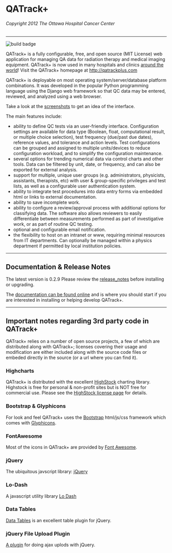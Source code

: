 # QATrack+
###### Copyright 2012 The Ottawa Hospital Cancer Center
---

![build badge](https://travis-ci.org/randlet/qatrackplus-ci.svg?branch=master)


QATrack+ is a fully configurable, free, and open source (MIT License) web
application for managing QA data for radiation therapy and medical imaging
equipment.  QATrack+ is now used in many hospitals and clinics [around the world](
http://qatrackplus.com/#whos-using)! Visit the QATrack+ homepage at 
http://qatrackplus.com

QATrack+ is deployable on most operating system/server/database platform
combinations. It was developed in the popular Python programming language using
the Django web framework so that QC data may be entered, reviewed, and analyzed
using a web browser.

Take a look at the [screenshots](https://bitbucket.org/tohccmedphys/qatrackplus/wiki/screenshots) to get
an idea of the interface.

The main features include:

* ability to define QC tests via an user-friendly interface. Configuration settings are
available for data type (Boolean, float, computational result, or multiple choice
selection), test frequency (due/past due dates), reference values, and tolerance and action
levels. Test configurations can be grouped and assigned to multiple units/devices to
reduce configuration workload, and to simplify the configuration maintenance.
* several options for trending numerical data via control charts and other tools. Data can be
filtered by unit, date, or frequency, and can also be exported for external analysis.
* support for multiple, unique user groups (e.g. administrators, physicists, assistants,
therapists, etc) with user & group-specific privileges and test lists, as well as a configurable user
authentication system.
* ability to integrate test procedures into data entry forms via embedded html or links to
external documentation.
* ability to save incomplete work.
* ability to configure a review/approval process with additional options for classifying data.
The software also allows reviewers to easily differentiate between measurements
performed as part of investigative work, or as part of routine QC testing.
* optional and configurable email notification.
* the flexibility to host on an intranet or www, requiring minimal resources from IT
departments. Can optionally be managed within a physics department if permitted by
local institution policies.

---

## Documentation & Release Notes

The latest version is 0.2.9 Please review the
[release_notes](https://bitbucket.org/tohccmedphys/qatrackplus/wiki/v/0.2.9/release-notes.md)
before installing or upgrading.

The [documentation can be found
online](https://bitbucket.org/tohccmedphys/qatrackplus/wiki/Home) and is where you
should start if you are interested in installing or helping develop QATrack+.

---

## Important notes regarding 3rd party code in QATrack+

QATrack+ relies on a number of open source projects, a few of which are
distributed along with QATrack+; licenses covering their usage and
modification are either included along with the source code files or embeded
directly in the source (or a url where you can find it).

### Highcharts ###

QATrack+ is distributed with the excellent
[HighStock](http://www.highcharts.com/products/highstock) charting library.
Highstock is free for personal & non-profit sites but is NOT free for
commercial use. Please see the [HighStock license
page](http://shop.highsoft.com/highstock.html#redist) for details.


### Bootstrap & Glyphicons ###

For look and feel QATrack+ uses the [Bootstrap](http://getbootstrap.com) html/js/css framework which
comes with [Glyphicons](http://glyphicons.com/license/).

### FontAwesome ###

Most of the icons in QATrack+ are provided by [Font Awesome]( http://fortawesome.github.io/Font-Awesome/icons/).

### jQuery ###

The ubiquitous javscript library: [jQuery](http://jquery.com)

### Lo-Dash ###

A javascript utility library [Lo Dash](http://lodash.com/)

### Data Tables ###

[Data Tables](http://www.datatables.net/) is an excellent table plugin for jQuery.

### jQuery File Upload Plugin ###

[A plugin](https://github.com/blueimp/jQuery-File-Upload) for doing ajax uplods with jQuery.